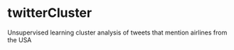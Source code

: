 # twitterCluster
Unsupervised learning cluster analysis of tweets that mention airlines from the USA

